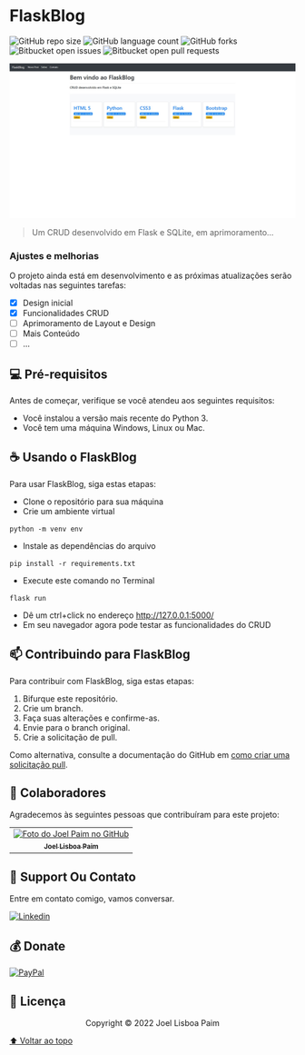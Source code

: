 # FlaskBlog

<!---Esses são exemplos. Veja https://shields.io para outras pessoas ou para personalizar este conjunto de escudos. Você pode querer incluir dependências, status do projeto e informações de licença aqui--->

![GitHub repo size](https://img.shields.io/github/repo-size/joellpaim/Flask-blog?style=for-the-badge&logo=appveyor)
![GitHub language count](https://img.shields.io/github/languages/count/joellpaim/Flask-blog?style=for-the-badge&logo=appveyor)
![GitHub forks](https://img.shields.io/github/forks/joellpaim/Flask-blog?style=for-the-badge&logo=appveyor)
![Bitbucket open issues](https://img.shields.io/bitbucket/issues/joellpaim/Flask-blog?style=for-the-badge&logo=appveyor)
![Bitbucket open pull requests](https://img.shields.io/bitbucket/pr-raw/joellpaim/Flask-blog?style=for-the-badge&logo=appveyor)

<img src="static/images/screen.png" width="800px;" alt="Desenvolvido com Flask">

> Um CRUD desenvolvido em Flask e SQLite, em aprimoramento...

### Ajustes e melhorias

O projeto ainda está em desenvolvimento e as próximas atualizações serão voltadas nas seguintes tarefas:

- [x] Design inicial
- [x] Funcionalidades CRUD
- [ ] Aprimoramento de Layout e Design
- [ ] Mais Conteúdo
- [ ] ...

## 💻 Pré-requisitos

Antes de começar, verifique se você atendeu aos seguintes requisitos:
<!---Estes são apenas requisitos de exemplo. Adicionar, duplicar ou remover conforme necessário--->
* Você instalou a versão mais recente do Python 3.
* Você tem uma máquina Windows, Linux ou Mac.


## ☕ Usando o FlaskBlog

Para usar FlaskBlog, siga estas etapas:

- Clone o repositório para sua máquina
- Crie um ambiente virtual
```
python -m venv env
```
- Instale as dependências do arquivo 
```
pip install -r requirements.txt
```

- Execute este comando no Terminal
```
flask run
```
- Dê um ctrl+click no endereço http://127.0.0.1:5000/
- Em seu navegador agora pode testar as funcionalidades do CRUD

## 📫 Contribuindo para FlaskBlog
<!---Se o seu README for longo ou se você tiver algum processo ou etapas específicas que deseja que os contribuidores sigam, considere a criação de um arquivo CONTRIBUTING.md separado--->
Para contribuir com FlaskBlog, siga estas etapas:

1. Bifurque este repositório.
2. Crie um branch.
3. Faça suas alterações e confirme-as.
4. Envie para o branch original.
5. Crie a solicitação de pull.

Como alternativa, consulte a documentação do GitHub em [como criar uma solicitação pull](https://help.github.com/en/github/collaborating-with-issues-and-pull-requests/creating-a-pull-request).

## 🤝 Colaboradores

Agradecemos às seguintes pessoas que contribuíram para este projeto:

<table>
  <tr>
    <td align="center">
      <a href="#">
        <img src="https://avatars.githubusercontent.com/u/59846193?v=4" width="100px;" alt="Foto do Joel Paim no GitHub"/><br>
        <sub>
          <b>Joel Lisboa Paim</b>
        </sub>
      </a>
    </td>
  </tr>
</table>


## 📝 Support Ou Contato<br>

Entre em contato comigo, vamos conversar.

[![Linkedin](https://img.shields.io/badge/LinkedIn-0077B5?style=for-the-badge&logo=linkedin&logoColor=white)](https://www.linkedin.com/in/joellisboapaim/)

## 💰 Donate<br>

[![PayPal](https://img.shields.io/badge/PayPal-00457C?style=for-the-badge&logo=paypal&logoColor=white)](https://link-da-sua-pagina)

## 🔖 Licença

<p align="center">Copyright © 2022 Joel Lisboa Paim</p>



[⬆ Voltar ao topo](#FlaskBlog)<br>